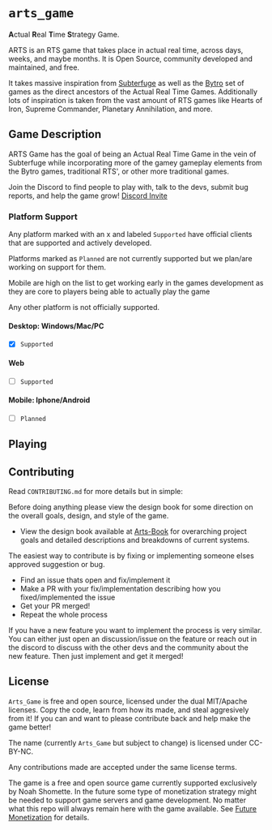 # `arts_game`

**A**ctual **R**eal **T**ime **S**trategy Game.

ARTS is an RTS game that takes place in actual real time, across days, weeks, and maybe months. It is Open Source, community developed and maintained, and free.

It takes massive inspiration from [Subterfuge](http://subterfuge-game.com/) as well as the [Bytro](https://bytro.com/games/) set of games as the direct ancestors of the Actual Real Time Games. Additionally lots of inspiration is taken from the vast amount of RTS games like Hearts of Iron, Supreme Commander, Planetary Annihilation, and more.

## Game Description

ARTS Game has the goal of being an Actual Real Time Game in the vein of Subterfuge while incorporating more of the gamey gameplay elements from the Bytro games, traditional RTS', or other more traditional games.

Join the Discord to find people to play with, talk to the devs, submit bug reports, and help the game grow! [Discord Invite](https://discord.gg/pVW5tAWRez)

### Platform Support

Any platform marked with an x and labeled `Supported` have official clients that are supported and actively developed.

Platforms marked as `Planned` are not currently supported but we plan/are working on support for them.

Mobile are high on the list to get working early in the games development as they are core to players being able to actually play the game

Any other platform is not officially supported.

#### Desktop: Windows/Mac/PC

- [x] `Supported`

#### Web

- [ ] `Supported`

#### Mobile: Iphone/Android

- [ ] `Planned`

## Playing

## Contributing

Read `CONTRIBUTING.md` for more details but in simple:

Before doing anything please view the design book for some direction on the overall goals, design, and style of the game.

- View the design book available at [Arts-Book](https://noahshomette.github.io/arts_game/) for overarching project goals and detailed descriptions and breakdowns of current systems.

The easiest way to contribute is by fixing or implementing someone elses approved suggestion or bug.

- Find an issue thats open and fix/implement it
- Make a PR with your fix/implementation describing how you fixed/implemented the issue
- Get your PR merged!
- Repeat the whole process

If you have a new feature you want to implement the process is very similar. You can either just open an discussion/issue on the feature or reach out in the discord to discuss with the other devs and the community about the new feature. Then just implement and get it merged!

## License

`Arts_Game` is free and open source, licensed under the dual MIT/Apache licenses. Copy the code, learn from how its made, and steal aggresively from it! If you can and want to please contribute back and help make the game better!

The name (currently `Arts_Game` but subject to change) is licensed under CC-BY-NC.

Any contributions made are accepted under the same license terms.

The game is a free and open source game currently supported exclusively by Noah Shomette. In the future some type of monetization strategy might be needed to support game servers and game development. No matter what this repo will always remain here with the game available. See [Future Monetization](https://noahshomette.github.io/arts_game/future_monetization/) for details.
